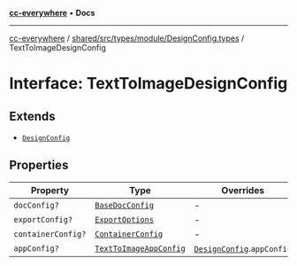 [**cc-everywhere**](../../../../../../index.md) • **Docs**

***

[cc-everywhere](../../../../../../index.md) / [shared/src/types/module/DesignConfig.types](../index.md) / TextToImageDesignConfig

# Interface: TextToImageDesignConfig

## Extends

- [`DesignConfig`](../../../DesignConfig.types/interfaces/DesignConfig.md)

## Properties

| Property | Type | Overrides | Inherited from |
| ------ | ------ | ------ | ------ |
| `docConfig?` | [`BaseDocConfig`](../../../DesignConfig.types/interfaces/BaseDocConfig.md) | - | [`DesignConfig`](../../../DesignConfig.types/interfaces/DesignConfig.md).`docConfig` |
| `exportConfig?` | [`ExportOptions`](../../../ExportConfig.types/type-aliases/ExportOptions.md) | - | [`DesignConfig`](../../../DesignConfig.types/interfaces/DesignConfig.md).`exportConfig` |
| `containerConfig?` | [`ContainerConfig`](../../../ContainerConfig.types/type-aliases/ContainerConfig.md) | - | [`DesignConfig`](../../../DesignConfig.types/interfaces/DesignConfig.md).`containerConfig` |
| `appConfig?` | [`TextToImageAppConfig`](../../AppConfig.types/interfaces/TextToImageAppConfig.md) | [`DesignConfig`](../../../DesignConfig.types/interfaces/DesignConfig.md).`appConfig` | - |
